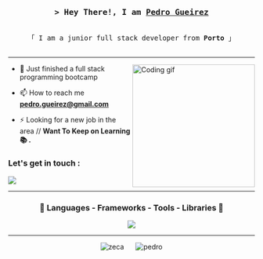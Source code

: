 <!-- Intro  -->
<h3 align="center">
        <samp>&gt; Hey There!, I am
                <b><a target="_blank" href="">Pedro Gueirez</a></b>
        </samp>
</h3>

<p align="center"> 
  <samp>
    <br>
    「 I am a junior full stack developer from <b>Porto</b> 」
    <br>
    <br>
  </samp>
</p>

</details>

<hr>
 <img align="right" width="250" src="https://st3.depositphotos.com/1007566/13936/v/600/depositphotos_139365992-stock-illustration-spy-avatar-isolated-icon.jpg" alt="Coding gif" />
 
- 🌱 Just finished a full stack programming bootcamp

- 📫 How to reach me **pedro.gueirez@gmail.com**

- ⚡ Looking for a new job in the area // **Want To Keep on Learning 📚 .**

<h3 align="left">Let's get in touch :</h3>
<p align="left">
 <a href="www.linkedin.com/in/pedro-gueirez" target="_blank">
  <img src="https://img.shields.io/badge/LinkedIn-0077B5?style=for-the-badge&logo=linkedin&logoColor=white"/>
 </a>

</p>
<hr>
<h3 align="center" > 🚀 Languages - Frameworks - Tools - Libraries 🚀</h3>
<p align="center">
    <img src="https://skillicons.dev/icons?i=java,javascript,css,mysql,jquery,html,maven,hibernate,spring,bootstrap,npm,nodejs,vscode,idea,postman,git,github,vim,aws,codepen," 
 </p>

<hr>
<div align="center">
    <img src="https://github-readme-stats.vercel.app/api/top-langs?username=pedrogueirez&show_icons=true&locale=en&layout=compact&theme=radical" alt="zeca" style="display: inline-block; margin-right: 10px;">
    <img src="https://github-readme-stats.vercel.app/api?username=pedrogueirez&show_icons=true&locale=en&theme=radical" alt="pedro" style="display: inline-block; margin-left: 10px;">
</div>
 
<p>
